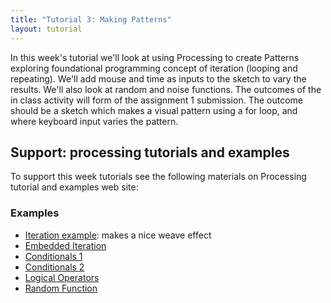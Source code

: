 ```yaml
---
title: "Tutorial 3: Making Patterns"
layout: tutorial
---
```


<p class="lead">
  In this week's tutorial we'll look at using Processing to create Patterns
  exploring foundational programming concept of iteration (looping and repeating).
  We'll add mouse and time as inputs to the sketch to vary the results. We'll
  also look at random and noise functions. The outcomes of the in class activity
  will form of the assignment 1 submission. The outcome should be a sketch
  which makes a visual pattern using a for loop, and where keyboard input varies
  the pattern.  
</p>

## Support: processing tutorials and examples

To support this week tutorials see the following materials on Processing
tutorial and examples web site:

### Examples

* [Iteration example](https://p5js.org/examples/structure-width-and-height.html):
  makes a nice weave effect
* [Embedded Iteration](https://p5js.org/examples/control-embedded-iteration.html)
* [Conditionals 1](https://p5js.org/examples/control-conditionals-1.html)
* [Conditionals 2](https://p5js.org/examples/control-conditionals-2.html)
* [Logical Operators](https://p5js.org/examples/control-logical-operators.html)
* [Random Function](https://p5js.org/examples/math-random.html)

<!-- * [Advanced grid with 3D objects](http://processing.org/examples/mixturegrid.html) -->

<!--
### Advanced examples From generative design text

* <http://www.generative-gestaltung.de/1/P_2_3_6_01>
* <http://www.generative-gestaltung.de/1/P_2_3_6_02>
-->

<!--
### Processing tutorials

* [Anatomy of a Program](http://processing.org/tutorials/anatomy/)
* [2D Transformations](http://processing.org/tutorials/transform2d/)
* [Trigonometry Primer](http://processing.org/tutorials/trig/)

-->